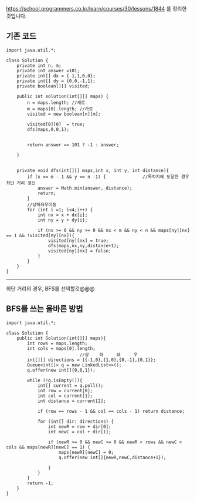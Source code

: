 https://school.programmers.co.kr/learn/courses/30/lessons/1844 를 정리한것입니다. 

<h2>기존 코드</h2>
    

    import java.util.*;

    class Solution {
        private int n, m;
        private int answer =101;
        private int[] dx = {-1,1,0,0};
        private int[] dy = {0,0,-1,1};
        private boolean[][] visited;
    
        public int solution(int[][] maps) {
            n = maps.length; //세로
            m = maps[0].length; //가로
            visited = new boolean[n][m];
    
            visited[0][0]  = true;
            dfs(maps,0,0,1);
        
    
            return answer == 101 ? -1 : answer;
        
        }
    
    
        private void dfs(int[][] maps,int x, int y, int distance){
            if (x == m - 1 && y == n -1) {              //목적지에 도달한 경우 최단 거리 갱신
                answer = Math.min(answer, distance);
                return;
            }
            //상하좌우이동
            for (int i =1; i<4;i++) {
                int nx = x + dx[i];
                int ny = y + dy[i];
                
                if (nx >= 0 && ny >= 0 && nx < m && ny < n && maps[ny][nx] == 1 && !visited[ny][nx]){
                    visited[ny][nx] = true;
                    dfs(maps,nx,ny,distance+1);
                    visited[ny][nx] = false;
                }
            }
        }
    }

------
최단 거리의 경우, BFS를 선택할것@@@

<h2>BFS를 쓰는 올바른 방법</h2>

    import java.util.*;

    class Solution {
        public int Solution(int[][] maps){
            int rows = maps.length;
            int cols = maps[0].length;
                                //상    하     좌     우                     
            int[][] directions = {{-1,0},{1,0},{0,-1},{0,1}};
            Queue<int[]> q = new LinkedList<>();
            q.offer(new int[]{0,0,1});

            while (!q.isEmpty()){
                int[] current = q.poll();
                int row = current[0];
                int col = current[1];
                int distance = current[2];

                if (row == rows - 1 && col == cols - 1) return distance;
                
                for (int[] dir: directions) {
                    int newR = row + dir[0];
                    int newC = col + dir[1];
                    
                    if (newR >= 0 && newC >= 0 && newR < rows && newC < cols && maps[newR][newC] == 1) {
                        maps[newR][newC] = 0;
                        q.offer(new int[]{newR,newC,distance+1});
                        
                    }
                }
            }
            return -1;
        }
    }

    

    
